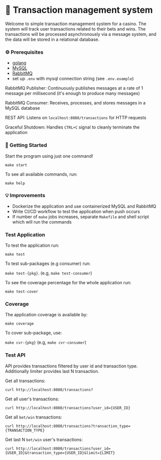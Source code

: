 # 🎰 Transaction management system

Welcome to simple transaction management system for a casino. The system will track user transactions related to their bets and wins. The transactions will be processed asynchronously via a message system, and the data will be stored in a relational database.

### ⚙️ Prerequisites

- [golang](https://go.dev/)
- [MySQL](https://documentation.ubuntu.com/server/how-to/databases/install-mysql/)
- [RabbitMQ](https://www.rabbitmq.com/docs/download)
- set up `.env` with mysql connection string (see `.env.example`) 

RabbitMQ Publisher: Continuously publishes messages at a rate of 1 message per millisecond (it's enough to produce many messages)

RabbitMQ Consumer: Receives, processes, and stores messages in a MySQL database

REST API: Listens on `localhost:8080/transactions` for HTTP requests

Graceful Shutdown: Handles `CTRL+C` signal to cleanly terminate the application

### 🚀 Getting Started

Start the program using just one command!

`make start`

To see all available commands, run:

`make help`

### 💡 Improvements

- Dockerize the application and use containerized MySQL and RabbitMQ
- Write CI/CD workflow to test the application when push occurs
- If number of `make` jobs increases, separate `Makefile` and shell script which will run the commands

### Test Application

To test the application run: 

`make test`

To test sub-packages (e.g consumer) run:

`make test-{pkg}`. (e.g, `make test-consumer`)

To see the coverage percentage for the whole application run:

`make test-cover`

### Coverage

The application coverage is available by:

`make coverage`

To cover sub-package, use:

`make cvr-{pkg}` (e.g, `make cvr-consumer`)

### Test API

API provides transactions filtered by user id and transaction type. Additionally limiter provides last N transaction. 

Get all transactions: 

`curl http://localhost:8080/transactions?`

Get all user's transactions:

`curl http://localhost:8080/transactions?user_id={USER_ID}`

Get all `bet/win` transactions:

`curl http://localhost:8080/transactions?transaction_type={TRANSACTION_TYPE}`

Get last N `bet/win` user's transactions:

`curl http://localhost:8080/transactions?user_id={USER_ID}&transaction_type={USER_ID}&limit={LIMIT}`

